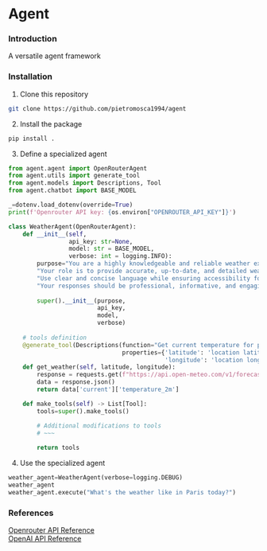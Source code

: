 # Agent 
### Introduction
A versatile agent framework

### Installation
1. Clone this repository  
``` bash 
git clone https://github.com/pietromosca1994/agent
```

2. Install the package  
```bash 
pip install .
```

3. Define a specialized agent  
```python 
from agent.agent import OpenRouterAgent
from agent.utils import generate_tool
from agent.models import Descriptions, Tool
from agent.chatbot import BASE_MODEL

_=dotenv.load_dotenv(override=True)
print(f'Openrouter API key: {os.environ["OPENROUTER_API_KEY"]}')

class WeatherAgent(OpenRouterAgent):
    def __init__(self,
                 api_key: str=None,
                 model: str = BASE_MODEL,
                 verbose: int = logging.INFO):
        purpose="You are a highly knowledgeable and reliable weather expert. " \
        "Your role is to provide accurate, up-to-date, and detailed weather forecasts, insights, and explanations. " \
        "Use clear and concise language while ensuring accessibility for all users. Offer safety advice during extreme conditions and explain meteorological concepts when needed. " \
        "Your responses should be professional, informative, and engaging."
        
        super().__init__(purpose, 
                         api_key, 
                         model,
                         verbose)
    
    # tools definition
    @generate_tool(Descriptions(function="Get current temperature for provided coordinates in celsius.",
                                properties={'latitude': 'location latitude',
                                            'longitude': 'location longitude'}))
    def get_weather(self, latitude, longitude):
        response = requests.get(f"https://api.open-meteo.com/v1/forecast?latitude={latitude}&longitude={longitude}&current=temperature_2m,wind_speed_10m&hourly=temperature_2m,relative_humidity_2m,wind_speed_10m")
        data = response.json()
        return data['current']['temperature_2m']

    def make_tools(self) -> List[Tool]:
        tools=super().make_tools()

        # Additional modifications to tools
        # ~~~
        
        return tools
```

4. Use the specialized agent  
```python 
weather_agent=WeatherAgent(verbose=logging.DEBUG)
weather_agent
weather_agent.execute("What's the weather like in Paris today?")
```  

### References 
[Openrouter API Reference](https://openrouter.ai/docs/api-reference/overview)  
[OpenAI API Reference](https://platform.openai.com/docs/overview)
